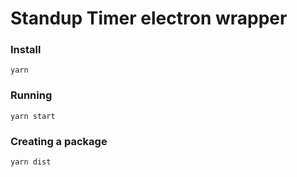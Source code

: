 # Standup Timer electron wrapper

### Install

`yarn`

### Running

`yarn start`

### Creating a package

`yarn dist`
